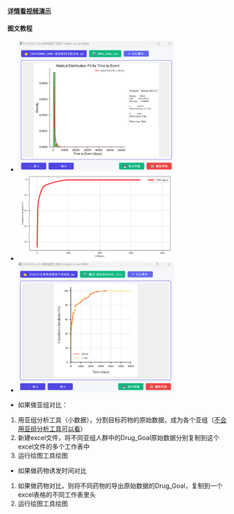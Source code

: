#### [详情看视频演示](https://www.bilibili.com/video/BV1EF75zhEAj/)

#### 图文教程
- <img src="../pic/韦伯分布-NEW.png" alt="韦伯分布" width="350"> 
- <img src="../pic/累积发生率.png" alt="累积发生率" width="350">
- <img src="../pic/多亚族累计发生率.png" alt="多亚族累计发生率" width="350">

- 如果做亚组对比：
1. 用亚组分析工具（小数据），分割目标药物的原始数据，成为各个亚组（[不会用亚组分析工具可以看](https://www.bilibili.com/video/BV14yVpzZEHU/)）
2. 新建excel文件，将不同亚组人群中的Drug_Goal原始数据分别复制到这个excel文件的多个工作表中  
3. 运行绘图工具绘图

- 如果做药物诱发时间对比
1. 如果做药物对比，则将不同药物的导出原始数据的Drug_Goal，复制到一个excel表格的不同工作表里头
2. 运行绘图工具绘图